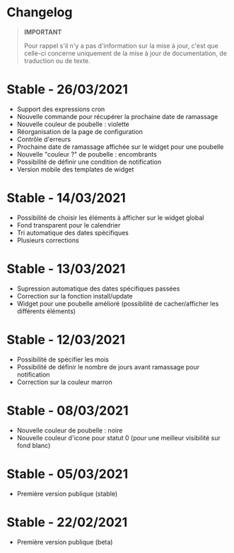 # Changelog

>**IMPORTANT**
>
>Pour rappel s'il n'y a pas d'information sur la mise à jour, c'est que celle-ci concerne uniquement de la mise à jour de documentation, de traduction ou de texte.

# Stable - 26/03/2021
- Support des expressions cron
- Nouvelle commande pour récupérer la prochaine date de ramassage
- Nouvelle couleur de poubelle : violette
- Réorganisation de la page de configuration
- Contrôle d'erreurs
- Prochaine date de ramassage affichée sur le widget pour une poubelle
- Nouvelle "couleur ?" de poubelle : encombrants
- Possibilité de définir une condition de notification
- Version mobile des templates de widget

# Stable - 14/03/2021
- Possibilité de choisir les éléments à afficher sur le widget global
- Fond transparent pour le calendrier
- Tri automatique des dates spécifiques
- Plusieurs corrections

# Stable - 13/03/2021
- Supression automatique des dates spécifiques passées
- Correction sur la fonction install/update
- Widget pour une poubelle amélioré (possibilité de cacher/afficher les différents éléments)

# Stable - 12/03/2021
- Possibilité de spécifier les mois
- Possibilité de définir le nombre de jours avant ramassage pour notification
- Correction sur la couleur marron

# Stable - 08/03/2021
- Nouvelle couleur de poubelle : noire
- Nouvelle couleur d'icone pour statut 0 (pour une meilleur visibilité sur fond blanc)

# Stable - 05/03/2021
- Première version publique (stable)

# Stable - 22/02/2021
- Première version publique (beta)

